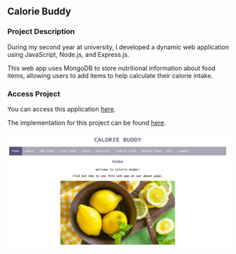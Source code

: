 ## Calorie Buddy 

### Project Description 

During my second year at university, I developed a dynamic web application using JavaScript, Node.js, and Express.js.

This web app uses MongoDB to store nutritional information about food items, allowing users to add items to help calculate their calorie intake.  

### Access Project

You can access this application [here](http://doc.gold.ac.uk/usr/343/).

The implementation for this project can be found [here](https://github.com/ysmnpksy/calorieBuddy).

<img src="images/calorieBuddy-coverImage.jpg"/>
